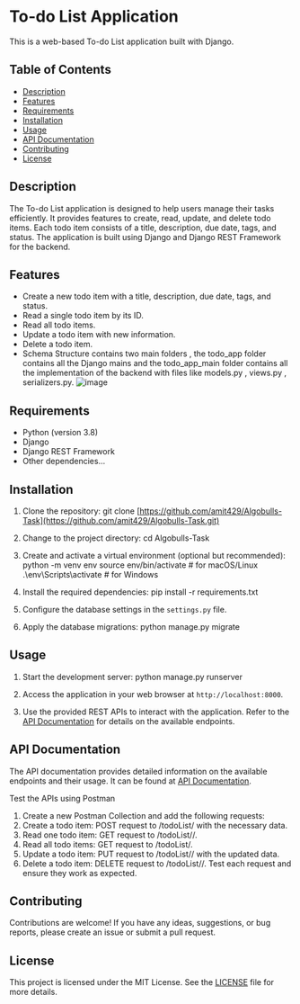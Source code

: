 # To-do List Application

This is a web-based To-do List application built with Django.

## Table of Contents

- [Description](#description)
- [Features](#features)
- [Requirements](#requirements)
- [Installation](#installation)
- [Usage](#usage)
- [API Documentation](#api-documentation)
- [Contributing](#contributing)
- [License](#license)

## Description

The To-do List application is designed to help users manage their tasks efficiently. It provides features to create, read, update, and delete todo items. Each todo item consists of a title, description, due date, tags, and status. The application is built using Django and Django REST Framework for the backend.

## Features

- Create a new todo item with a title, description, due date, tags, and status.
- Read a single todo item by its ID.
- Read all todo items.
- Update a todo item with new information.
- Delete a todo item.
- Schema Structure contains two main folders , the todo_app folder contains all the Django mains and the todo_app_main folder contains all the implementation of the backend with files like models.py , views.py , serializers.py.
![image](https://github.com/amit429/Algobulls-Task/assets/68067897/ea15f287-01aa-4435-920f-7633c099c344)


## Requirements

- Python (version 3.8)
- Django
- Django REST Framework
- Other dependencies...

## Installation

1. Clone the repository:
    git clone [https://github.com/amit429/Algobulls-Task](https://github.com/amit429/Algobulls-Task.git)


2. Change to the project directory:
    cd Algobulls-Task


3. Create and activate a virtual environment (optional but recommended):
    python -m venv env
    source env/bin/activate # for macOS/Linux
    .\env\Scripts\activate # for Windows


4. Install the required dependencies:
    pip install -r requirements.txt


5. Configure the database settings in the `settings.py` file.

6. Apply the database migrations:
    python manage.py migrate

## Usage

1. Start the development server:
    python manage.py runserver


2. Access the application in your web browser at `http://localhost:8000`.

3. Use the provided REST APIs to interact with the application. Refer to the [API Documentation](#api-documentation) for details on the available endpoints.

## API Documentation

The API documentation provides detailed information on the available endpoints and their usage. It can be found at [API Documentation](/api-docs).

Test the APIs using Postman

1. Create a new Postman Collection and add the following requests:
2. Create a todo item: POST request to /todoList/ with the necessary data.
3. Read one todo item: GET request to /todoList/<id>/.
4. Read all todo items: GET request to /todoList/.
5. Update a todo item: PUT request to /todoList/<id>/ with the updated data.
6. Delete a todo item: DELETE request to /todoList/<id>/.
Test each request and ensure they work as expected.

## Contributing

Contributions are welcome! If you have any ideas, suggestions, or bug reports, please create an issue or submit a pull request.

## License

This project is licensed under the MIT License. See the [LICENSE](LICENSE) file for more details.




